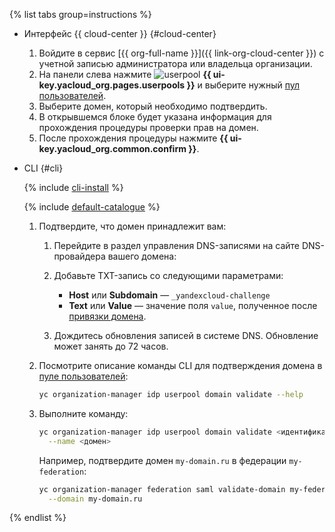 {% list tabs group=instructions %}

- Интерфейс {{ cloud-center }} {#cloud-center}

  1. Войдите в сервис [{{ org-full-name }}]({{ link-org-cloud-center }}) с учетной записью администратора или владельца организации.
  1. На панели слева нажмите ![userpool](../../_assets/organization/userpool.svg) **{{ ui-key.yacloud_org.pages.userpools }}** и выберите нужный [пул пользователей](../../organization/concepts/user-pools.md).
  1. Выберите домен, который необходимо подтвердить.
  1. В открывшемся блоке будет указана информация для прохождения процедуры проверки прав на домен.
  1. После прохождения процедуры нажмите **{{ ui-key.yacloud_org.common.confirm }}**.

- CLI {#cli}

  {% include [cli-install](../cli-install.md) %}

  {% include [default-catalogue](../default-catalogue.md) %}  

  1. Подтвердите, что домен принадлежит вам:

     1. Перейдите в раздел управления DNS-записями на сайте DNS-провайдера вашего домена:
     1. Добавьте TXT-запись со следующими параметрами:

        * **Host** или **Subdomain** — `_yandexcloud-challenge`
        * **Text** или **Value** — значение поля `value`, полученное после [привязки домена](../../organization/operations/user-pools/add-domain.md).

     1. Дождитесь обновления записей в системе DNS. Обновление может занять до 72 часов.

  1. Посмотрите описание команды CLI для подтверждения домена в [пуле пользователей](../../organization/concepts/user-pools.md):

     ```bash
     yc organization-manager idp userpool domain validate --help
     ```

  1. Выполните команду:

      ```bash
      yc organization-manager idp userpool domain validate <идентификатор_пула> <домен> \
        --name <домен>
      ```

      Например, подтвердите домен `my-domain.ru` в федерации `my-federation`:

      ```bash
      yc organization-manager federation saml validate-domain my-federation \
        --domain my-domain.ru
      ```

{% endlist %}